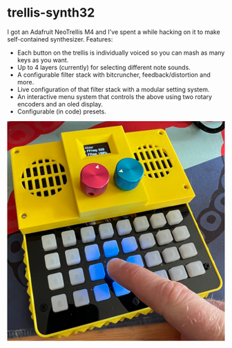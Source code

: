 # trellis-synth32

I got an Adafruit NeoTrellis M4 and I've spent a while hacking on it to make self-contained synthesizer. Features:

- Each button on the trellis is individually voiced so you can mash as many keys as you want.
- Up to 4 layers (currently) for selecting different note sounds.
- A configurable filter stack with bitcruncher, feedback/distortion and more.
- Live configuration of that filter stack with a modular setting system.
- An interactive menu system that controls the above using two rotary encoders and an oled display.
- Configurable (in code) presets.

![my synth](synth.jpg)